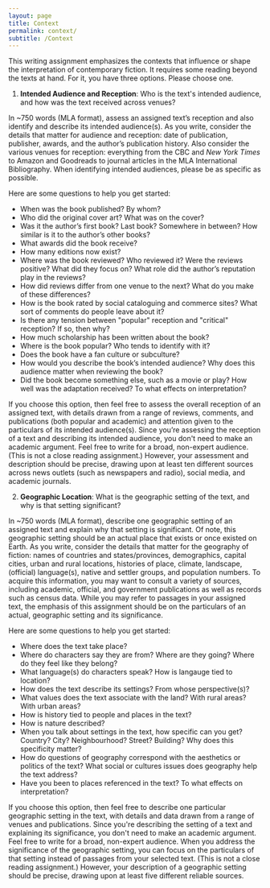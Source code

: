 ```yaml
---
layout: page
title: Context
permalink: context/
subtitle: /Context
---
```


This writing assignment emphasizes the contexts that influence or shape the interpretation of contemporary fiction. It requires some reading beyond the texts at hand. For it, you have three options. Please choose one.  

1) **Intended Audience and Reception**: Who is the text's intended audience, and how was the text received across venues?  

In ~750 words (MLA format), assess an assigned text’s reception and also identify and describe its intended audience(s). As you write, consider the details that matter for audience and reception: date of publication, publisher, awards, and the author’s publication history. Also consider the various venues for reception: everything from the CBC and *New York Times* to Amazon and Goodreads to journal articles in the MLA International Bibliography. When identifying intended audiences, please be as specific as possible.  

Here are some questions to help you get started: 

* When was the book published? By whom? 
* Who did the original cover art? What was on the cover? 
* Was it the author’s first book? Last book? Somewhere in between? How similar is it to the author’s other books? 
* What awards did the book receive? 
* How many editions now exist? 
* Where was the book reviewed? Who reviewed it? Were the reviews positive? What did they focus on? What role did the author’s reputation play in the reviews? 
* How did reviews differ from one venue to the next? What do you make of these differences? 
* How is the book rated by social cataloguing and commerce sites? What sort of comments do people leave about it? 
* Is there any tension between "popular" reception and "critical" reception? If so, then why? 
* How much scholarship has been written about the book? 
* Where is the book popular? Who tends to identify with it? 
* Does the book have a fan culture or subculture? 
* How would you describe the book’s intended audience? Why does this audience matter when reviewing the book? 
* Did the book become something else, such as a movie or play? How well was the adaptation received? To what effects on interpretation?   

If you choose this option, then feel free to assess the overall reception of an assigned text, with details drawn from a range of reviews, comments, and publications (both popular and academic) and attention given to the particulars of its intended audience(s). Since you’re assessing the reception of a text and describing its intended audience, you don't need to make an academic argument. Feel free to write for a broad, non-expert audience. (This is not a close reading assignment.) However, your assessment and description should be precise, drawing upon at least ten different sources across news outlets (such as newspapers and radio), social media, and academic journals.   

2) **Geographic Location**: What is the geographic setting of the text, and why is that setting significant? 

In ~750 words (MLA format), describe one geographic setting of an assigned text and explain why that setting is significant. Of note, this geographic setting should be an actual place that exists or once existed on Earth. As you write, consider the details that matter for the geography of fiction: names of countries and states/provinces, demographics, capital cities, urban and rural locations, histories of place, climate, landscape, (official) language(s), native and settler groups, and population numbers. To acquire this information, you may want to consult a variety of sources, including academic, official, and government publications as well as records such as census data. While you may refer to passages in your assigned text, the emphasis of this assignment should be on the particulars of an actual, geographic setting and its significance. 

Here are some questions to help you get started: 

* Where does the text take place? 
* Where do characters say they are from? Where are they going? Where do they feel like they belong? 
* What language(s) do characters speak? How is langauge tied to location? 
* How does the text describe its settings? From whose perspective(s)? 
* What values does the text associate with the land? With rural areas? With urban areas? 
* How is history tied to people and places in the text? 
* How is nature described? 
* When you talk about settings in the text, how specific can you get? Country? City? Neighbourhood? Street? Building? Why does this specificity matter? 
* How do questions of geography correspond with the aesthetics or politics of the text? What social or cultures issues does geography help the text address? 
* Have you been to places referenced in the text? To what effects on interpretation?   

If you choose this option, then feel free to describe one particular geographic setting in the text, with details and data drawn from a range of venues and publications. Since you're describing the setting of a text and explaining its significance, you don't need to make an academic argument. Feel free to write for a broad, non-expert audience. When you address the significance of the geographic setting, you can focus on the particulars of that setting instead of passages from your selected text. (This is not a close reading assignment.) However, your description of a geographic setting should be precise, drawing upon at least five different reliable sources.   
